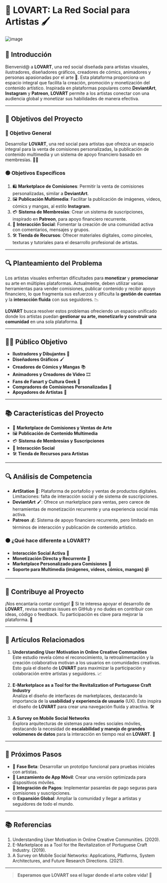 # 🎨 LOVART: La Red Social para Artistas 🖌️
![image](https://github.com/user-attachments/assets/9f076cd0-25db-4188-8041-db4f386a755d)

## 🚀 Introducción

Bienvenid@ a **LOVART**, una red social diseñada para artistas visuales, ilustradores, diseñadores gráficos, creadores de cómics, animadores y personas apasionadas por el arte 🎉. Esta plataforma proporciona un espacio integral que facilita la creación, promoción y monetización del contenido artístico. Inspirada en plataformas populares como **DeviantArt**, **Instagram** y **Patreon**, **LOVART** permite a los artistas conectar con una audiencia global y monetizar sus habilidades de manera efectiva.

---

## 🎯 Objetivos del Proyecto

### 🔵 Objetivo General
Desarrollar **LOVART**, una red social para artistas que ofrezca un espacio integral para la venta de comisiones personalizadas, la publicación de contenido multimedia y un sistema de apoyo financiero basado en membresías. 🛒🎨

### 🟢 Objetivos Específicos
1. 🛍️ **Marketplace de Comisiones**: Permitir la venta de comisiones personalizadas, similar a **DeviantArt**.
2. 🖼️ **Publicación Multimedia**: Facilitar la publicación de imágenes, videos, cómics y mangas, al estilo **Instagram**.
3. 💳 **Sistema de Membresías**: Crear un sistema de suscripciones, inspirado en **Patreon**, para apoyo financiero recurrente.
4. 💬 **Interacción Social**: Fomentar la creación de una comunidad activa con comentarios, mensajes y grupos.
5. 🛠️ **Tienda de Recursos**: Ofrecer materiales digitales, como pinceles, texturas y tutoriales para el desarrollo profesional de artistas.

---

## 🔍 Planteamiento del Problema

Los artistas visuales enfrentan dificultades para **monetizar** y **promocionar** su arte en múltiples plataformas. Actualmente, deben utilizar varias herramientas para vender comisiones, publicar contenido y recibir apoyo financiero, lo que fragmenta sus esfuerzos y dificulta la **gestión de cuentas** y la **interacción fluida** con sus seguidores. 📉

**LOVART** busca resolver estos problemas ofreciendo un espacio unificado donde los artistas puedan **gestionar su arte, monetizarlo y construir una comunidad** en una sola plataforma. 🔄

---

## 🧑‍🎨 Público Objetivo

- **Ilustradores y Dibujantes** 🎨
- **Diseñadores Gráficos** 🖌️
- **Creadores de Cómics y Mangas** 📚
- **Animadores y Creadores de Video** 🎞️
- **Fans de Fanart y Cultura Geek** 👾
- **Compradores de Comisiones Personalizadas** 🎁
- **Apoyadores de Artistas** 🤝

---

## 📚 Características del Proyecto

- 🛒 **Marketplace de Comisiones y Ventas de Arte**
- 🖼️ **Publicación de Contenido Multimedia**
- 💳 **Sistema de Membresías y Suscripciones**
- 💬 **Interacción Social**
- 🛠️ **Tienda de Recursos para Artistas**

---

## 🔍 Análisis de Competencia

- **ArtStation** 🎨: Plataforma de portafolio y ventas de productos digitales. Limitaciones: falta de interacción social y de sistema de suscripciones.
- **DeviantArt** 🖌️: Ofrece un marketplace para ventas, pero carece de herramientas de monetización recurrente y una experiencia social más activa.
- **Patreon** 💰: Sistema de apoyo financiero recurrente, pero limitado en términos de interacción y publicación de contenido artístico.

### 🟠 ¿Qué hace diferente a LOVART?
- **Interacción Social Activa** 💬
- **Monetización Directa y Recurrente** 💸
- **Marketplace Personalizado para Comisiones** 🛒
- **Soporte para Multimedia (imágenes, videos, cómics, mangas)** 📹

---

## 📢 Contribuye al Proyecto

¡Nos encantaría contar contigo! 🙌 Si te interesa apoyar el desarrollo de **LOVART**, revisa nuestras issues en GitHub y no dudes en contribuir con ideas, código o feedback. Tu participación es clave para mejorar la plataforma. 🚀

---

## 📝 Artículos Relacionados

1. **Understanding User Motivation in Online Creative Communities**  
   Este estudio revela cómo el reconocimiento, la retroalimentación y la creación colaborativa motivan a los usuarios en comunidades creativas. Esto guía el diseño de **LOVART** para maximizar la participación y colaboración entre artistas y seguidores. 📈

2. **E-Marketplace as a Tool for the Revitalization of Portuguese Craft Industry**  
   Analiza el diseño de interfaces de marketplaces, destacando la importancia de la **usabilidad y experiencia de usuario** (UX). Esto inspira el diseño de **LOVART** para crear una navegación fluida y atractiva. 🛠️

3. **A Survey on Mobile Social Networks**  
   Explora arquitecturas de sistemas para redes sociales móviles, destacando la necesidad de **escalabilidad y manejo de grandes volúmenes de datos** para la interacción en tiempo real en **LOVART**. 📲

---

## 🏁 Próximos Pasos

- 🔄 **Fase Beta**: Desarrollar un prototipo funcional para pruebas iniciales con artistas.
- 📲 **Lanzamiento de App Móvil**: Crear una versión optimizada para dispositivos móviles.
- 💸 **Integración de Pagos**: Implementar pasarelas de pago seguras para comisiones y suscripciones.
- 🌐 **Expansión Global**: Ampliar la comunidad y llegar a artistas y seguidores de todo el mundo.

---

## 📚 Referencias

1. Understanding User Motivation in Online Creative Communities. (2020).
2. E-Marketplace as a Tool for the Revitalization of Portuguese Craft Industry. (2019).
3. A Survey on Mobile Social Networks: Applications, Platforms, System Architectures, and Future Research Directions. (2021).

---

> **Esperamos que LOVART sea el lugar donde el arte cobre vida!** 🌟
